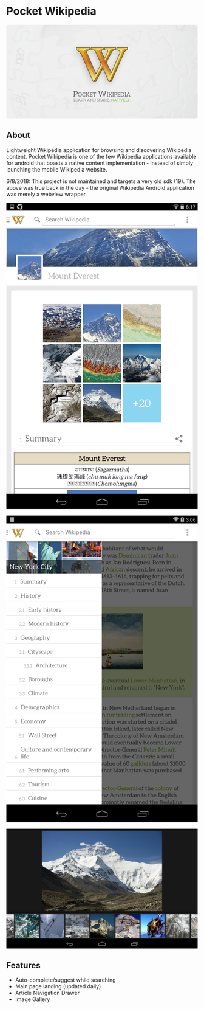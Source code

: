 # Pocket Wikipedia

![alt text](screenshots/logo.png "Logo Splash")


## About

Lightweight Wikipedia application for browsing and discovering Wikipedia content. Pocket Wikipedia is one of the few Wikipedia applications available for android that boasts a native content implementation - instead of simply launching the mobile Wikipedia website.

6/8/2018: This project is not maintained and targets a very old sdk (19). The above was true back in the day - the original Wikipedia Android application was merely a webview wrapper. 


![alt text](screenshots/tablet_summary.png "Article Summary")


![alt text](screenshots/tablet_navigation.png "Article Navigation")


![alt text](screenshots/tablet_image_gallery.png "Image Gallery")



## Features

* Auto-complete/suggest while searching
* Main page landing (updated daily)
* Article Navigation Drawer
* Image Gallery
